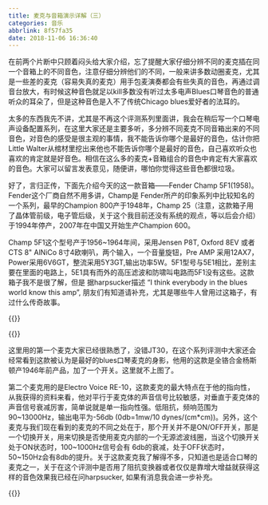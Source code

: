 ```yaml
---
title: 麦克与音箱演示详解（三）
categories: 音乐
abbrlink: 8f57fa35
date: 2018-11-06 16:36:40
---
```

在前两个片断中只顾着闷头给大家介绍，忘了提醒大家仔细分辨不同的麦克插在同一个音箱上的不同音色，注意仔细分辨他们的不同，一般来讲多数动圈麦克，尤其是一些差的麦克（容易失真的麦克）用手包麦演奏都会有些失真的音色，再通过调音台放大，有时候这种音色就足以kill多数没有听过太多电声Blues口琴音色的普通听众的耳朵了，但是这种音色是入不了传统Chicago blues爱好者的法耳的。

太多的东西我先不讲，尤其是不再这个评测系列里面讲，我会在稍后写一个口琴电声设备配置系列，在这里大家还是主要多听，多分辨不同麦克不同音箱出来的不同音色，对音色的感受是很主观的事情，我不能告诉你哪个是最好的音色，估计你把Little Walter从棺材里挖出来他也不能告诉你哪个是最好的音色，自己喜欢听众也喜欢的肯定就是好音色。相信在这么多的麦克+音箱组合的音色中肯定有大家喜欢的音色。大家可以留言发表意见，随便讲，哪怕你觉得这些音色都很垃圾。

好了，言归正传，下面先介绍今天的这一款音箱——Fender Champ 5F1(1958)。Fender这个厂商自然不用多讲，Champ是 Fender所产的印象系列中比较知名的一个系列，最早的Champion 800产于1948年，Champ 25（注意，这款箱子用了晶体管前级，电子管后级，关于这个我目前还没有系统的观点，等以后会介绍）于1994年停产，2007年在中国又开始生产Champion 600。

Champ 5F1这个型号产于1956~1964年间，采用Jensen P8T, Oxford 8EV 或者 CTS 8" AlNiCo 8寸4欧喇叭，两个输入，一个音量旋钮，Pre AMP 采用12AX7，Power采用6V6GT，整流采用5Y3GT,输出功率5W。5F1型号与5E1相比，差别主要在里面的电路上，5E1具有而外的高压滤波和防啸叫电路而5F1没有这些。这款箱子我不是很了解，但是 据harpsucker描述 “I think everybody in the blues world know this amp”, 朋友们有知道请补充，尤其是哪些牛人曾用过这箱子，有过什么传奇故事。

{{<img src="https://ian2.oss-cn-hangzhou.aliyuncs.com/2018-11-06-083715.jpg" alt="">}}

{{<img src="https://ian2.oss-cn-hangzhou.aliyuncs.com/2018-11-06-083730.jpg" alt="">}}

这里用的第一个麦克大家已经很熟悉了，没错JT30，在这个系列评测中大家还会经常看到这款被认为是最好的blues口琴麦克的身影，他用的这款是全铬合金杨斯顿产1946年前产品，加了一个开关。这里就不上图了。

第二个麦克用的是Electro Voice RE-10，这款麦克的最大特点在于他的指向性，从我获得的资料来看，他对平行于麦克体的声音信号比较敏感，对垂直于麦克体的声音信号衰减厉害，简单说就是单一指向性强。低阻抗，频响范围为90~13000Hz，输出电平为-56db (0db=1mw/10 dynes/(cm*cm))。另外，这个麦克与我们现在看到的麦克的不同之处在于，那个开关并不是ON/OFF开关，那是一个切换开关，用来切换是否使用麦克内部的一个无源滤波线圈，当这个切换开关处于ON状态时，100~1000Hz信号会有 6db的衰减，处于OFF状态时，50~150Hz会有8db的提升。关于这款麦克我了解得不多，只知道也是适合口琴的麦克之一，关于在这个评测中是否用了阻抗变换器或者仅仅是靠增大增益就获得这样的音色效果我已经在问harpsucker, 如果有消息我会进一步补充。

{{<img src="https://ian2.oss-cn-hangzhou.aliyuncs.com/2018-11-06-083758.png" alt="">}}